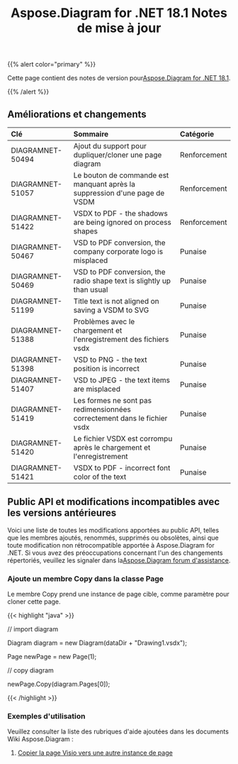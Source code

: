 ﻿---
title: Aspose.Diagram for .NET 18.1 Notes de mise à jour
type: docs
weight: 120
url: /fr/net/aspose-diagram-for-net-18-1-release-notes/
---
{{% alert color="primary" %}} 

 Cette page contient des notes de version pour[Aspose.Diagram for .NET 18.1](https://www.nuget.org/packages/Aspose.Diagram/18.1.0).

{{% /alert %}} 
## **Améliorations et changements**

|**Clé**|**Sommaire**|**Catégorie**|
|:- |:- |:- |
|DIAGRAMNET-50494|Ajout du support pour dupliquer/cloner une page diagram|Renforcement|
|DIAGRAMNET-51057|Le bouton de commande est manquant après la suppression d'une page de VSDM|Renforcement|
|DIAGRAMNET-51422|VSDX to PDF - the shadows are being ignored on process shapes|Renforcement|
|DIAGRAMNET-50467|VSD to PDF conversion, the company corporate logo is misplaced|Punaise|
|DIAGRAMNET-50469|VSD to PDF conversion, the radio shape text is slightly up than usual|Punaise|
|DIAGRAMNET-51199|Title text is not aligned on saving a VSDM to SVG|Punaise|
|DIAGRAMNET-51388|Problèmes avec le chargement et l'enregistrement des fichiers vsdx|Punaise|
|DIAGRAMNET-51398|VSD to PNG - the text position is incorrect|Punaise|
|DIAGRAMNET-51407|VSD to JPEG - the text items are misplaced|Punaise|
|DIAGRAMNET-51419|Les formes ne sont pas redimensionnées correctement dans le fichier vsdx|Punaise|
|DIAGRAMNET-51420|Le fichier VSDX est corrompu après le chargement et l'enregistrement|Punaise|
|DIAGRAMNET-51421|VSDX to PDF - incorrect font color of the text|Punaise|
## **Public API et modifications incompatibles avec les versions antérieures**
Voici une liste de toutes les modifications apportées au public API, telles que les membres ajoutés, renommés, supprimés ou obsolètes, ainsi que toute modification non rétrocompatible apportée à Aspose.Diagram for .NET. Si vous avez des préoccupations concernant l'un des changements répertoriés, veuillez les signaler dans la[Aspose.Diagram forum d'assistance](https://forum.aspose.com/c/diagram/17).
### **Ajoute un membre Copy dans la classe Page**
Le membre Copy prend une instance de page cible, comme paramètre pour cloner cette page.

{{< highlight "java" >}}

 // import diagram

Diagram diagram = new Diagram(dataDir + "Drawing1.vsdx");

Page newPage = new Page(1);

// copy diagram

newPage.Copy(diagram.Pages[0]);

{{< /highlight >}}
### **Exemples d'utilisation**
Veuillez consulter la liste des rubriques d'aide ajoutées dans les documents Wiki Aspose.Diagram :

1. [Copier la page Visio vers une autre instance de page](https://docs.aspose.com/diagram/net/retrieve-get-copy-and-insert-a-page/#copy-visio-page-to-another-page-instance)
